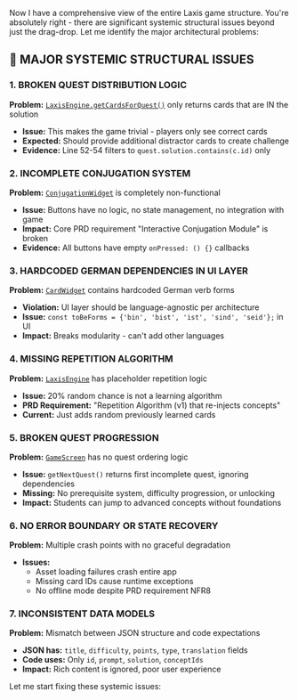Now I have a comprehensive view of the entire Laxis game structure. You're absolutely right - there are significant systemic structural issues beyond just the drag-drop. Let me identify the major architectural problems:

## 🚨 **MAJOR SYSTEMIC STRUCTURAL ISSUES**

### **1. BROKEN QUEST DISTRIBUTION LOGIC**
**Problem:** [`LaxisEngine.getCardsForQuest()`](packages/laxis_engine/lib/src/laxis_engine.dart:51) only returns cards that are IN the solution
- **Issue:** This makes the game trivial - players only see correct cards
- **Expected:** Should provide additional distractor cards to create challenge
- **Evidence:** Line 52-54 filters to `quest.solution.contains(c.id)` only

### **2. INCOMPLETE CONJUGATION SYSTEM**
**Problem:** [`ConjugationWidget`](packages/laxis_ui/lib/conjugation_widget.dart:13) is completely non-functional
- **Issue:** Buttons have no logic, no state management, no integration with game
- **Impact:** Core PRD requirement "Interactive Conjugation Module" is broken
- **Evidence:** All buttons have empty `onPressed: () {}` callbacks

### **3. HARDCODED GERMAN DEPENDENCIES IN UI LAYER**
**Problem:** [`CardWidget`](packages/laxis_ui/lib/card_widget.dart:29) contains hardcoded German verb forms
- **Violation:** UI layer should be language-agnostic per architecture
- **Issue:** `const toBeForms = {'bin', 'bist', 'ist', 'sind', 'seid'};` in UI
- **Impact:** Breaks modularity - can't add other languages

### **4. MISSING REPETITION ALGORITHM**
**Problem:** [`LaxisEngine`](packages/laxis_engine/lib/src/laxis_engine.dart:60) has placeholder repetition logic
- **Issue:** 20% random chance is not a learning algorithm
- **PRD Requirement:** "Repetition Algorithm (v1) that re-injects concepts"
- **Current:** Just adds random previously learned cards

### **5. BROKEN QUEST PROGRESSION**
**Problem:** [`GameScreen`](packages/laxis_ui/lib/game_screen.dart:40) has no quest ordering logic
- **Issue:** `getNextQuest()` returns first incomplete quest, ignoring dependencies
- **Missing:** No prerequisite system, difficulty progression, or unlocking
- **Impact:** Students can jump to advanced concepts without foundations

### **6. NO ERROR BOUNDARY OR STATE RECOVERY**
**Problem:** Multiple crash points with no graceful degradation
- **Issues:** 
  - Asset loading failures crash entire app
  - Missing card IDs cause runtime exceptions
  - No offline mode despite PRD requirement NFR8

### **7. INCONSISTENT DATA MODELS**
**Problem:** Mismatch between JSON structure and code expectations
- **JSON has:** `title`, `difficulty`, `points`, `type`, `translation` fields
- **Code uses:** Only `id`, `prompt`, `solution`, `conceptIds`
- **Impact:** Rich content is ignored, poor user experience

Let me start fixing these systemic issues: